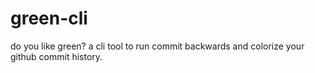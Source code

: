 # green-cli
do you like green? a cli tool to run commit backwards and colorize your github commit history.

